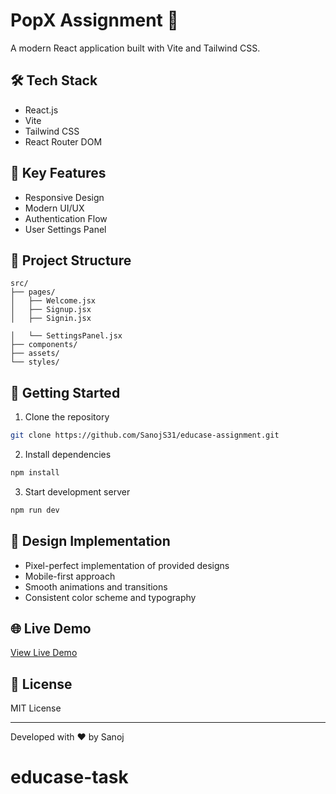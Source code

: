 # PopX Assignment 🚀

A modern React application built with Vite and Tailwind CSS.

## 🛠️ Tech Stack

- React.js
- Vite
- Tailwind CSS
- React Router DOM

## 📱 Key Features

- Responsive Design
- Modern UI/UX
- Authentication Flow
- User Settings Panel

## 📂 Project Structure

```
src/
├── pages/
│   ├── Welcome.jsx
│   ├── Signup.jsx
│   ├── Signin.jsx

│   └── SettingsPanel.jsx
├── components/
├── assets/
└── styles/
```

## 🚀 Getting Started

1. Clone the repository
```bash
git clone https://github.com/SanojS31/educase-assignment.git
```

2. Install dependencies
```bash
npm install
```

3. Start development server
```bash
npm run dev
```

## 🎨 Design Implementation

- Pixel-perfect implementation of provided designs
- Mobile-first approach
- Smooth animations and transitions
- Consistent color scheme and typography

## 🌐 Live Demo

[View Live Demo](your-deployment-link-here)

## 📝 License

MIT License

---

Developed with ❤️ by Sanoj
# educase-task
